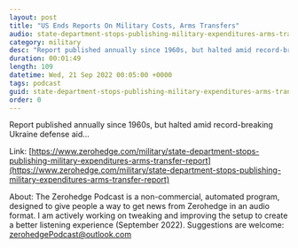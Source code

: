 ```yaml
---
layout: post
title: "US Ends Reports On Military Costs, Arms Transfers"
audio: state-department-stops-publishing-military-expenditures-arms-transfer-report-0
category: military
desc: "Report published annually since 1960s, but halted amid record-breaking Ukraine defense aid..."
duration: 00:01:49
length: 109
datetime: Wed, 21 Sep 2022 00:05:00 +0000
tags: podcast
guid: state-department-stops-publishing-military-expenditures-arms-transfer-report-0
order: 0
---
```

Report published annually since 1960s, but halted amid record-breaking Ukraine defense aid...

Link: [https://www.zerohedge.com/military/state-department-stops-publishing-military-expenditures-arms-transfer-report](https://www.zerohedge.com/military/state-department-stops-publishing-military-expenditures-arms-transfer-report)

About: The Zerohedge Podcast is a non-commercial, automated program, designed to give people a way to get news from Zerohedge in an audio format.  I am actively working on tweaking and improving the setup to create a better listening experience (September 2022).  Suggestions are welcome: [zerohedgePodcast@outlook.com](mailto:zerohedgePodcast@outlook.com)